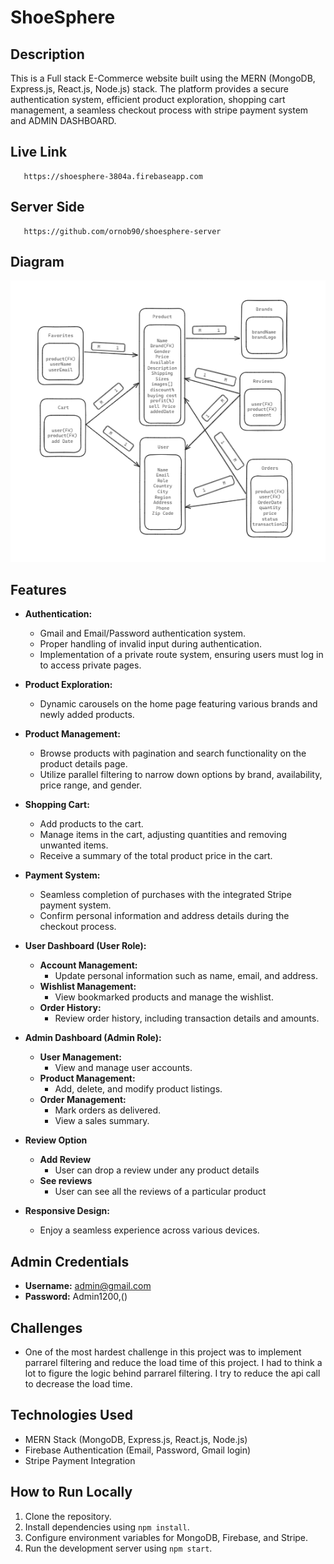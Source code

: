 # ShoeSphere

## Description
This is a Full stack E-Commerce website built using the MERN (MongoDB, Express.js, React.js, Node.js) stack. The platform provides a secure authentication system, efficient product exploration, shopping cart management,  a seamless checkout process with stripe payment system and ADMIN DASHBOARD.
## Live Link
```
   https://shoesphere-3804a.firebaseapp.com
```
## Server Side

```
   https://github.com/ornob90/shoesphere-server
```

## Diagram

![Diagram](https://raw.githubusercontent.com/ornob90/ornob90/main/Capture.PNG)

## Features
- **Authentication:**
  - Gmail and Email/Password authentication system.
  - Proper handling of invalid input during authentication.
  - Implementation of a private route system, ensuring users must log in to access private pages.

- **Product Exploration:**
  - Dynamic carousels on the home page featuring various brands and newly added products.

- **Product Management:**
  - Browse products with pagination and search functionality on the product details page.
  - Utilize parallel filtering to narrow down options by brand, availability, price range, and gender.

- **Shopping Cart:**
  - Add products to the cart.
  - Manage items in the cart, adjusting quantities and removing unwanted items.
  - Receive a summary of the total product price in the cart.

- **Payment System:**
  - Seamless completion of purchases with the integrated Stripe payment system.
  - Confirm personal information and address details during the checkout process.

- **User Dashboard (User Role):**
  - **Account Management:**
    - Update personal information such as name, email, and address.
  - **Wishlist Management:**
    - View bookmarked products and manage the wishlist.
  - **Order History:**
    - Review order history, including transaction details and amounts.

- **Admin Dashboard (Admin Role):**
  - **User Management:**
    - View and manage user accounts.
  - **Product Management:**
    - Add, delete, and modify product listings.
  - **Order Management:**
    - Mark orders as delivered.
    - View a sales summary.

- **Review Option**
  - **Add Review**
     - User can drop a review under any product details
  - **See reviews**
     - User can see all the reviews of a particular product
   
- **Responsive Design:**
  - Enjoy a seamless experience across various devices.

## Admin Credentials
- **Username:** admin@gmail.com
- **Password:** Admin1200,()

## Challenges
- One of the most hardest challenge in this project was to implement parrarel filtering and reduce the load time of this project. I had to think a lot to figure the logic behind parrarel filtering. I try to reduce the api call to decrease the load time. 

## Technologies Used
- MERN Stack (MongoDB, Express.js, React.js, Node.js)
- Firebase Authentication (Email, Password, Gmail login)
- Stripe Payment Integration

## How to Run Locally
1. Clone the repository.
2. Install dependencies using `npm install`.
3. Configure environment variables for MongoDB, Firebase, and Stripe.
4. Run the development server using `npm start`.


